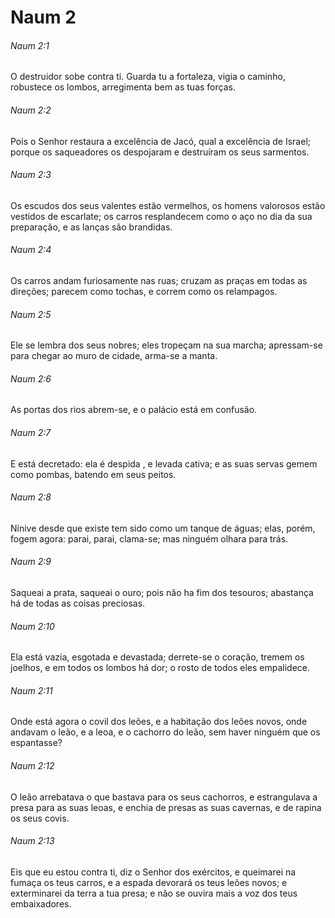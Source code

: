 # Naum 2

###### Naum 2:1

O destruidor sobe contra ti. Guarda tu a fortaleza, vigia o caminho, robustece os lombos, arregimenta bem as tuas forças.

###### Naum 2:2

Pois o Senhor restaura a excelência de Jacó, qual a excelência de Israel; porque os saqueadores os despojaram e destruíram os seus sarmentos.

###### Naum 2:3

Os escudos dos seus valentes estão vermelhos, os homens valorosos estão vestidos de escarlate; os carros resplandecem como o aço no dia da sua preparação, e as lanças são brandidas.

###### Naum 2:4

Os carros andam furiosamente nas ruas; cruzam as praças em todas as direções; parecem como tochas, e correm como os relampagos.

###### Naum 2:5

Ele se lembra dos seus nobres; eles tropeçam na sua marcha; apressam-se para chegar ao muro de cidade, arma-se a manta.

###### Naum 2:6

As portas dos rios abrem-se, e o palácio está em confusão.

###### Naum 2:7

E está decretado: ela é despida , e levada cativa; e as suas servas gemem como pombas, batendo em seus peitos.

###### Naum 2:8

Nínive desde que existe tem sido como um tanque de águas; elas, porém, fogem agora: parai, parai, clama-se; mas ninguém olhara para trás.

###### Naum 2:9

Saqueai a prata, saqueai o ouro; pois não ha fim dos tesouros; abastança há de todas as coisas preciosas.

###### Naum 2:10

Ela está vazia, esgotada e devastada; derrete-se o coração, tremem os joelhos, e em todos os lombos há dor; o rosto de todos eles empalidece.

###### Naum 2:11

Onde está agora o covil dos leões, e a habitação dos leões novos, onde andavam o leão, e a leoa, e o cachorro do leão, sem haver ninguém que os espantasse?

###### Naum 2:12

O leão arrebatava o que bastava para os seus cachorros, e estrangulava a presa para as suas leoas, e enchia de presas as suas cavernas, e de rapina os seus covis.

###### Naum 2:13

Eis que eu estou contra ti, diz o Senhor dos exércitos, e queimarei na fumaça os teus carros, e a espada devorará os teus leões novos; e exterminarei da terra a tua presa; e não se ouvira mais a voz dos teus embaixadores.

